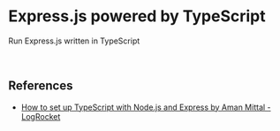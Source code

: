 # Express.js powered by TypeScript

Run Express.js written in TypeScript

<br />

## References

- [How to set up TypeScript with Node.js and Express by Aman Mittal - LogRocket](https://blog.logrocket.com/how-to-set-up-node-typescript-express/)
